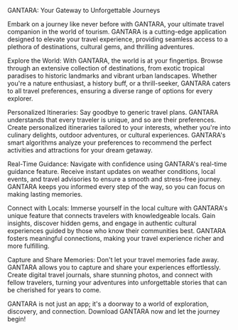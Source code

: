 GANTARA: Your Gateway to Unforgettable Journeys

Embark on a journey like never before with GANTARA, your ultimate travel companion in the world of tourism. GANTARA is a cutting-edge application designed to elevate your travel experience, providing seamless access to a plethora of destinations, cultural gems, and thrilling adventures.

Explore the World:
With GANTARA, the world is at your fingertips. Browse through an extensive collection of destinations, from exotic tropical paradises to historic landmarks and vibrant urban landscapes. Whether you're a nature enthusiast, a history buff, or a thrill-seeker, GANTARA caters to all travel preferences, ensuring a diverse range of options for every explorer.

Personalized Itineraries:
Say goodbye to generic travel plans. GANTARA understands that every traveler is unique, and so are their preferences. Create personalized itineraries tailored to your interests, whether you're into culinary delights, outdoor adventures, or cultural experiences. GANTARA's smart algorithms analyze your preferences to recommend the perfect activities and attractions for your dream getaway.

Real-Time Guidance:
Navigate with confidence using GANTARA's real-time guidance feature. Receive instant updates on weather conditions, local events, and travel advisories to ensure a smooth and stress-free journey. GANTARA keeps you informed every step of the way, so you can focus on making lasting memories.

Connect with Locals:
Immerse yourself in the local culture with GANTARA's unique feature that connects travelers with knowledgeable locals. Gain insights, discover hidden gems, and engage in authentic cultural experiences guided by those who know their communities best. GANTARA fosters meaningful connections, making your travel experience richer and more fulfilling.

Capture and Share Memories:
Don't let your travel memories fade away. GANTARA allows you to capture and share your experiences effortlessly. Create digital travel journals, share stunning photos, and connect with fellow travelers, turning your adventures into unforgettable stories that can be cherished for years to come.

GANTARA is not just an app; it's a doorway to a world of exploration, discovery, and connection. Download GANTARA now and let the journey begin!

